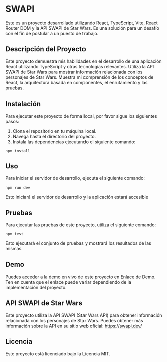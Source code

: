 # SWAPI

Este es un proyecto desarrollado utilizando React, TypeScript, Vite, React Router DOM y la API SWAPI de Star Wars. Es una solución para un desafío con el fin de postular a un puesto de trabajo.

## Descripción del Proyecto

Este proyecto demuestra mis habilidades en el desarrollo de una aplicación React utilizando TypeScript y otras tecnologías relevantes. Utiliza la API SWAPI de Star Wars para mostrar información relacionada con los personajes de Star Wars. Muestra mi comprensión de los conceptos de React, la arquitectura basada en componentes, el enrutamiento y las pruebas.

## Instalación

Para ejecutar este proyecto de forma local, por favor sigue los siguientes pasos:

1. Clona el repositorio en tu máquina local.
2. Navega hasta el directorio del proyecto.
3. Instala las dependencias ejecutando el siguiente comando:

```
npm install
```

## Uso

Para iniciar el servidor de desarrollo, ejecuta el siguiente comando:

```
npm run dev
```

Esto iniciará el servidor de desarrollo y la aplicación estará accesible

## Pruebas

Para ejecutar las pruebas de este proyecto, utiliza el siguiente comando:

```
npm test
```

Esto ejecutará el conjunto de pruebas y mostrará los resultados de las mismas.

## Demo

Puedes acceder a la demo en vivo de este proyecto en Enlace de Demo. Ten en cuenta que el enlace puede variar dependiendo de la implementación del proyecto.

## API SWAPI de Star Wars

Este proyecto utiliza la API SWAPI (Star Wars API) para obtener información relacionada con los personajes de Star Wars. Puedes obtener más información sobre la API en su sitio web oficial: https://swapi.dev/

## Licencia
Este proyecto está licenciado bajo la Licencia MIT.




